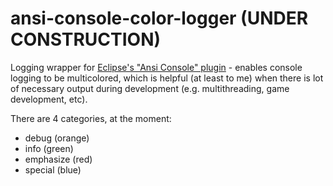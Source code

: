 # ansi-console-color-logger (UNDER CONSTRUCTION)
Logging wrapper for [Eclipse's "Ansi Console" plugin](https://mihai-nita.net/2013/06/03/eclipse-plugin-ansi-in-console/) - enables console logging to be multicolored, which is helpful (at least to me) when there is lot of necessary output during development (e.g. multithreading, game development, etc).

There are 4 categories, at the moment:
- debug (orange)
- info (green)
- emphasize (red)
- special (blue)
